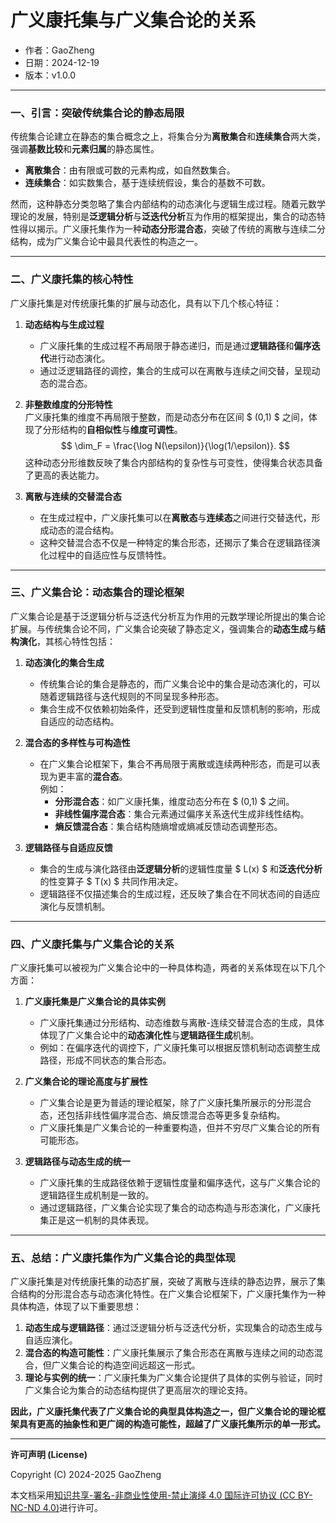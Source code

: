 # **广义康托集与广义集合论的关系**

- 作者：GaoZheng
- 日期：2024-12-19
- 版本：v1.0.0

---

### **一、引言：突破传统集合论的静态局限**  
传统集合论建立在静态的集合概念之上，将集合分为**离散集合**和**连续集合**两大类，强调**基数比较**和**元素归属**的静态属性。  
- **离散集合**：由有限或可数的元素构成，如自然数集合。  
- **连续集合**：如实数集合，基于连续统假设，集合的基数不可数。  

然而，这种静态分类忽略了集合内部结构的动态演化与逻辑生成过程。随着元数学理论的发展，特别是**泛逻辑分析**与**泛迭代分析**互为作用的框架提出，集合的动态特性得以揭示。广义康托集作为一种**动态分形混合态**，突破了传统的离散与连续二分结构，成为广义集合论中最具代表性的构造之一。

---

### **二、广义康托集的核心特性**  
广义康托集是对传统康托集的扩展与动态化，具有以下几个核心特征：  

1. **动态结构与生成过程**  
   - 广义康托集的生成过程不再局限于静态递归，而是通过**逻辑路径**和**偏序迭代**进行动态演化。  
   - 通过泛逻辑路径的调控，集合的生成可以在离散与连续之间交替，呈现动态的混合态。

2. **非整数维度的分形特性**  
   广义康托集的维度不再局限于整数，而是动态分布在区间 $ (0,1) $ 之间，体现了分形结构的**自相似性**与**维度可调性**。  
   $$
   \dim_F = \frac{\log N(\epsilon)}{\log(1/\epsilon)}.
   $$
   这种动态分形维数反映了集合内部结构的复杂性与可变性，使得集合状态具备了更高的表达能力。

3. **离散与连续的交替混合态**  
   - 在生成过程中，广义康托集可以在**离散态**与**连续态**之间进行交替迭代，形成动态的混合结构。  
   - 这种交替混合态不仅是一种特定的集合形态，还揭示了集合在逻辑路径演化过程中的自适应性与反馈特性。  

---

### **三、广义集合论：动态集合的理论框架**  
广义集合论是基于泛逻辑分析与泛迭代分析互为作用的元数学理论所提出的集合论扩展。与传统集合论不同，广义集合论突破了静态定义，强调集合的**动态生成**与**结构演化**，其核心特性包括：  

1. **动态演化的集合生成**  
   - 传统集合论的集合是静态的，而广义集合论中的集合是动态演化的，可以随着逻辑路径与迭代规则的不同呈现多种形态。  
   - 集合生成不仅依赖初始条件，还受到逻辑性度量和反馈机制的影响，形成自适应的动态结构。  

2. **混合态的多样性与可构造性**  
   - 在广义集合论框架下，集合不再局限于离散或连续两种形态，而是可以表现为更丰富的**混合态**。  
     例如：  
     - **分形混合态**：如广义康托集，维度动态分布在 $ (0,1) $ 之间。  
     - **非线性偏序混合态**：集合元素通过偏序关系迭代生成非线性结构。  
     - **熵反馈混合态**：集合结构随熵增或熵减反馈动态调整形态。  

3. **逻辑路径与自适应反馈**  
   - 集合的生成与演化路径由**泛逻辑分析**的逻辑性度量 $ L(x) $ 和**泛迭代分析**的性变算子 $ T(x) $ 共同作用决定。  
   - 逻辑路径不仅描述集合的生成过程，还反映了集合在不同状态间的自适应演化与反馈机制。  

---

### **四、广义康托集与广义集合论的关系**  
广义康托集可以被视为广义集合论中的一种具体构造，两者的关系体现在以下几个方面：  

1. **广义康托集是广义集合论的具体实例**  
   - 广义康托集通过分形结构、动态维数与离散-连续交替混合态的生成，具体体现了广义集合论中的**动态演化性**与**逻辑路径生成**机制。  
   - 例如：在偏序迭代的调控下，广义康托集可以根据反馈机制动态调整生成路径，形成不同状态的集合形态。  

2. **广义集合论的理论高度与扩展性**  
   - 广义集合论是更为普适的理论框架，除了广义康托集所展示的分形混合态，还包括非线性偏序混合态、熵反馈混合态等更多复杂结构。  
   - 广义康托集是广义集合论的一种重要构造，但并不穷尽广义集合论的所有可能形态。  

3. **逻辑路径与动态生成的统一**  
   - 广义康托集的生成路径依赖于逻辑性度量和偏序迭代，这与广义集合论的逻辑路径生成机制是一致的。  
   - 通过逻辑路径，广义集合论实现了集合的动态构造与形态演化，广义康托集正是这一机制的具体表现。  

---

### **五、总结：广义康托集作为广义集合论的典型体现**  
广义康托集是对传统康托集的动态扩展，突破了离散与连续的静态边界，展示了集合结构的分形混合态与动态演化特性。在广义集合论框架下，广义康托集作为一种具体构造，体现了以下重要思想：  
1. **动态生成与逻辑路径**：通过泛逻辑分析与泛迭代分析，实现集合的动态生成与自适应演化。  
2. **混合态的构造可能性**：广义康托集展示了集合形态在离散与连续之间的动态混合，但广义集合论的构造空间远超这一形式。  
3. **理论与实例的统一**：广义康托集为广义集合论提供了具体的实例与验证，同时广义集合论为集合的动态结构提供了更高层次的理论支持。  

**因此，广义康托集代表了广义集合论的典型具体构造之一，但广义集合论的理论框架具有更高的抽象性和更广阔的构造可能性，超越了广义康托集所示的单一形式。**

---

**许可声明 (License)**

Copyright (C) 2024-2025 GaoZheng 

本文档采用[知识共享-署名-非商业性使用-禁止演绎 4.0 国际许可协议 (CC BY-NC-ND 4.0)](https://creativecommons.org/licenses/by-nc-nd/4.0/deed.zh-Hans)进行许可。
